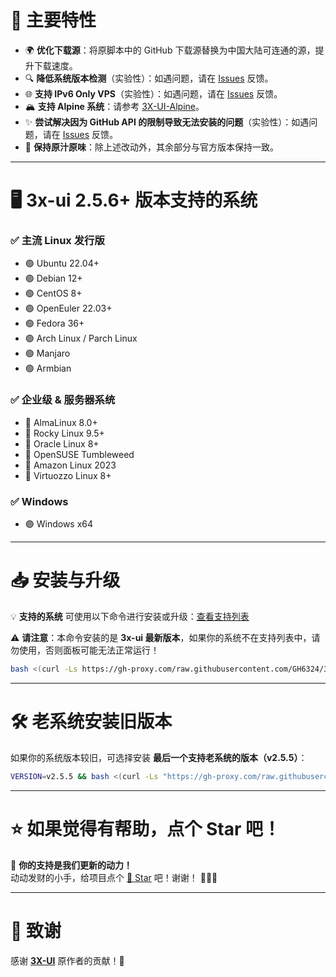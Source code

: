 # 🚀 主要特性

- 🌍 **优化下载源**：将原脚本中的 GitHub 下载源替换为中国大陆可连通的源，提升下载速度。
- 🔍 **降低系统版本检测**（实验性）：如遇问题，请在 [Issues](https://github.com/GH6324/3xui-cn/issues/new) 反馈。
- 🌐 **支持 IPv6 Only VPS**（实验性）：如遇问题，请在 [Issues](https://github.com/GH6324/3xui-cn/issues/new) 反馈。
- 🏔️ **支持 Alpine 系统**：请参考 [3X-UI-Alpine](https://github.com/GH6324/3x-ui-alpine)。
- ✨ **尝试解决因为 GitHub API 的限制导致无法安装的问题**（实验性）：如遇问题，请在 [Issues](https://github.com/GH6324/3xui-cn/issues/new) 反馈。
- 🔄 **保持原汁原味**：除上述改动外，其余部分与官方版本保持一致。
---

# 🖥️ 3x-ui 2.5.6+ 版本支持的系统

### ✅ **主流 Linux 发行版**
- 🟢 Ubuntu 22.04+  
- 🟢 Debian 12+  
- 🟢 CentOS 8+  
- 🟢 OpenEuler 22.03+  
- 🟢 Fedora 36+  
- 🟢 Arch Linux / Parch Linux  
- 🟢 Manjaro  
- 🟢 Armbian  

### ✅ **企业级 & 服务器系统**
- 🔵 AlmaLinux 8.0+  
- 🔵 Rocky Linux 9.5+  
- 🔵 Oracle Linux 8+  
- 🔵 OpenSUSE Tumbleweed  
- 🔵 Amazon Linux 2023  
- 🔵 Virtuozzo Linux 8+  

### ✅ **Windows**
- 🟣 Windows x64  

---

# 📥 安装与升级

💡 **支持的系统** 可使用以下命令进行安装或升级：[查看支持列表](https://github.com/GH6324/3xui-cn?tab=readme-ov-file#%EF%B8%8F-3x-ui-256-%E7%89%88%E6%9C%AC%E6%94%AF%E6%8C%81%E7%9A%84%E7%B3%BB%E7%BB%9F)  

⚠ **请注意**：本命令安装的是 **3x-ui 最新版本**，如果你的系统不在支持列表中，请勿使用，否则面板可能无法正常运行！

```bash
bash <(curl -Ls https://gh-proxy.com/raw.githubusercontent.com/GH6324/3xui-cn/main/install.sh)
```

---

# 🛠️ 老系统安装旧版本

如果你的系统版本较旧，可选择安装 **最后一个支持老系统的版本（v2.5.5）**：

```bash
VERSION=v2.5.5 && bash <(curl -Ls "https://gh-proxy.com/raw.githubusercontent.com/GH6324/3xui-cn/$VERSION/install.sh") $VERSION
```

---

# ⭐ 如果觉得有帮助，点个 Star 吧！

💖 **你的支持是我们更新的动力！**  
动动发财的小手，给项目点个 [🌟 Star](https://github.com/GH6324/3xui-cn) 吧！谢谢！ 🎈🎈🎈  

---

# 🎉 致谢

感谢 **[3X-UI](https://github.com/MHSanaei/3x-ui)** 原作者的贡献！🙏

